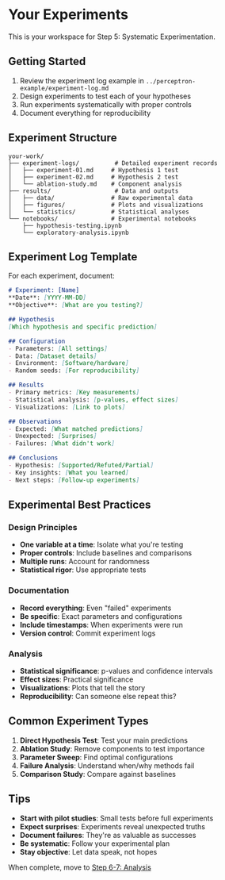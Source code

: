 # Your Experiments

This is your workspace for Step 5: Systematic Experimentation.

## Getting Started

1. Review the experiment log example in `../perceptron-example/experiment-log.md`
2. Design experiments to test each of your hypotheses
3. Run experiments systematically with proper controls
4. Document everything for reproducibility

## Experiment Structure

```
your-work/
├── experiment-logs/          # Detailed experiment records
│   ├── experiment-01.md     # Hypothesis 1 test
│   ├── experiment-02.md     # Hypothesis 2 test
│   └── ablation-study.md    # Component analysis
├── results/                  # Data and outputs
│   ├── data/                # Raw experimental data
│   ├── figures/             # Plots and visualizations
│   └── statistics/          # Statistical analyses
└── notebooks/               # Experimental notebooks
    ├── hypothesis-testing.ipynb
    └── exploratory-analysis.ipynb
```

## Experiment Log Template

For each experiment, document:

```markdown
# Experiment: [Name]
**Date**: [YYYY-MM-DD]
**Objective**: [What are you testing?]

## Hypothesis
[Which hypothesis and specific prediction]

## Configuration
- Parameters: [All settings]
- Data: [Dataset details]
- Environment: [Software/hardware]
- Random seeds: [For reproducibility]

## Results
- Primary metrics: [Key measurements]
- Statistical analysis: [p-values, effect sizes]
- Visualizations: [Link to plots]

## Observations
- Expected: [What matched predictions]
- Unexpected: [Surprises]
- Failures: [What didn't work]

## Conclusions
- Hypothesis: [Supported/Refuted/Partial]
- Key insights: [What you learned]
- Next steps: [Follow-up experiments]
```

## Experimental Best Practices

### Design Principles
- **One variable at a time**: Isolate what you're testing
- **Proper controls**: Include baselines and comparisons
- **Multiple runs**: Account for randomness
- **Statistical rigor**: Use appropriate tests

### Documentation
- **Record everything**: Even "failed" experiments
- **Be specific**: Exact parameters and configurations
- **Include timestamps**: When experiments were run
- **Version control**: Commit experiment logs

### Analysis
- **Statistical significance**: p-values and confidence intervals
- **Effect sizes**: Practical significance
- **Visualizations**: Plots that tell the story
- **Reproducibility**: Can someone else repeat this?

## Common Experiment Types

1. **Direct Hypothesis Test**: Test your main predictions
2. **Ablation Study**: Remove components to test importance
3. **Parameter Sweep**: Find optimal configurations
4. **Failure Analysis**: Understand when/why methods fail
5. **Comparison Study**: Compare against baselines

## Tips

- **Start with pilot studies**: Small tests before full experiments
- **Expect surprises**: Experiments reveal unexpected truths
- **Document failures**: They're as valuable as successes
- **Be systematic**: Follow your experimental plan
- **Stay objective**: Let data speak, not hopes

When complete, move to [Step 6-7: Analysis](../../05-analysis/)
